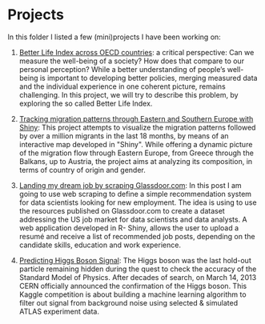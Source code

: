 # Projects
In this folder I listed a few (mini)projects I have been working on:

1. [Better Life Index across OECD countries](http://blog.nycdatascience.com/student-works/r-visualization/oecd-betterlifeindex/): a critical perspective: Can we measure the well-being of a society? How does that compare to our personal perception? While a better understanding of people’s well-being is important to developing better policies, merging measured data and the individual experience in one coherent picture, remains challenging. In this project, we will try to describe this problem, by exploring the so called Better Life Index.

2. [Tracking migration patterns through Eastern and Southern Europe with Shiny](http://blog.nycdatascience.com/student-works/r-shiny/shiny-tracking-migration-patterns-eastern-europe/): This project attempts to visualize the migration patterns followed by over a million migrants in the last 18 months, by means of an interactive map developed in "Shiny". While offering a dynamic picture of the migration flow through Eastern Europe, from Greece through the Balkans, up to Austria, the project aims at analyzing its composition, in terms of country of origin and gender.

3. [Landing my dream job by scraping Glassdoor.com](http://blog.nycdatascience.com/student-works/web-scraping/glassdoor-web-scraping/): In this post I am going to use web scraping to define a simple recommendation system for data scientists looking for new employment. The idea is using to use the resources published on Glassdoor.com to create a dataset addressing the US job market for data scientists and data analysts. A web application developed in R- Shiny, allows the user to upload a resumé and receive a list of recommended job posts, depending on the candidate skills, education and work experience.

4. [Predicting Higgs Boson Signal](http://blog.nycdatascience.com/student-works/predicting-higgs-boson-signal/): The Higgs boson was the last hold-out particle remaining hidden during the quest to check the accuracy of the Standard Model of Physics. After decades of search, on March 14, 2013 CERN officially announced the confirmation of the Higgs boson. This Kaggle competition is about building a machine learning algorithm to filter out signal from background noise using selected & simulated ATLAS experiment data.






